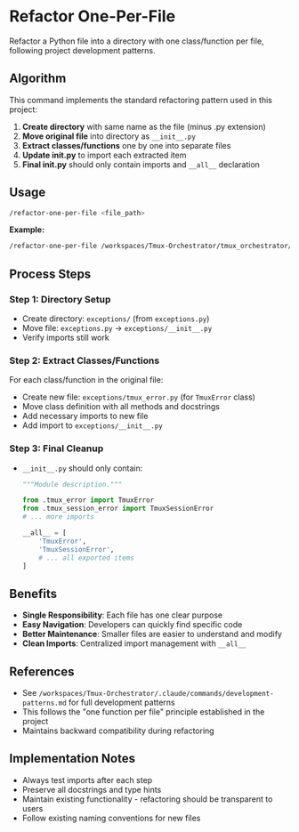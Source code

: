# Refactor One-Per-File

Refactor a Python file into a directory with one class/function per file, following project development patterns.

## Algorithm

This command implements the standard refactoring pattern used in this project:

1. **Create directory** with same name as the file (minus .py extension)
2. **Move original file** into directory as `__init__.py`
3. **Extract classes/functions** one by one into separate files
4. **Update __init__.py** to import each extracted item
5. **Final __init__.py** should only contain imports and `__all__` declaration

## Usage

```bash
/refactor-one-per-file <file_path>
```

**Example:**
```bash
/refactor-one-per-file /workspaces/Tmux-Orchestrator/tmux_orchestrator/utils/tmux/exceptions.py
```

## Process Steps

### Step 1: Directory Setup
- Create directory: `exceptions/` (from `exceptions.py`)
- Move file: `exceptions.py` → `exceptions/__init__.py`
- Verify imports still work

### Step 2: Extract Classes/Functions
For each class/function in the original file:
- Create new file: `exceptions/tmux_error.py` (for `TmuxError` class)
- Move class definition with all methods and docstrings
- Add necessary imports to new file
- Add import to `exceptions/__init__.py`

### Step 3: Final Cleanup
- `__init__.py` should only contain:
  ```python
  """Module description."""

  from .tmux_error import TmuxError
  from .tmux_session_error import TmuxSessionError
  # ... more imports

  __all__ = [
      'TmuxError',
      'TmuxSessionError',
      # ... all exported items
  ]
  ```

## Benefits

- **Single Responsibility**: Each file has one clear purpose
- **Easy Navigation**: Developers can quickly find specific code
- **Better Maintenance**: Smaller files are easier to understand and modify
- **Clean Imports**: Centralized import management with `__all__`

## References

- See `/workspaces/Tmux-Orchestrator/.claude/commands/development-patterns.md` for full development patterns
- This follows the "one function per file" principle established in the project
- Maintains backward compatibility during refactoring

## Implementation Notes

- Always test imports after each step
- Preserve all docstrings and type hints
- Maintain existing functionality - refactoring should be transparent to users
- Follow existing naming conventions for new files
